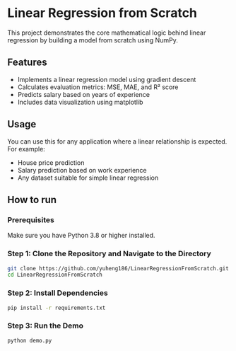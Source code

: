 # Linear Regression from Scratch

This project demonstrates the core mathematical logic behind linear regression by building a model from scratch using NumPy.

## Features
- Implements a linear regression model using gradient descent
- Calculates evaluation metrics: MSE, MAE, and R² score
- Predicts salary based on years of experience
- Includes data visualization using matplotlib

## Usage
You can use this for any application where a linear relationship is expected. For example:
- House price prediction
- Salary prediction based on work experience
- Any dataset suitable for simple linear regression

## How to run

### Prerequisites
Make sure you have Python 3.8 or higher installed.

### Step 1: Clone the Repository and Navigate to the Directory
```bash
git clone https://github.com/yuheng186/LinearRegressionFromScratch.git
cd LinearRegressionFromScratch
```

### Step 2: Install Dependencies
```bash
pip install -r requirements.txt
```

### Step 3: Run the Demo
```bash
python demo.py
```